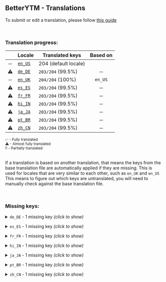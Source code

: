 <!--
    !!!!!!!!!!!!!!!!!!!!!!!!!!!!!!!!!!!!!!!!!!!!!!!!!!!!!!
    !!             THIS IS A GENERATED FILE             !!
    !!    all changes will be overwritten next build    !!
    !! only edit in `src/tools/tr-progress-template.md` !!
    !!!!!!!!!!!!!!!!!!!!!!!!!!!!!!!!!!!!!!!!!!!!!!!!!!!!!!
-->







## BetterYTM - Translations
To submit or edit a translation, please follow [this guide](../../contributing.md#submitting-translations)

<br>

### Translation progress:
| &nbsp; | Locale | Translated keys | Based on |
| :----: | ------ | --------------- | :------: |
| ─ | [`en_US`](./en_US.json) | 204 (default locale) |  |
| ⚠ | [`de_DE`](./de_DE.json) | `203/204` (99.5%) | ─ |
| ─ | [`en_UK`](./en_UK.json) | `204/204` (100%) | `en_US` |
| ⚠ | [`es_ES`](./es_ES.json) | `203/204` (99.5%) | ─ |
| ⚠ | [`fr_FR`](./fr_FR.json) | `203/204` (99.5%) | ─ |
| ⚠ | [`hi_IN`](./hi_IN.json) | `203/204` (99.5%) | ─ |
| ⚠ | [`ja_JA`](./ja_JA.json) | `203/204` (99.5%) | ─ |
| ⚠ | [`pt_BR`](./pt_BR.json) | `203/204` (99.5%) | ─ |
| ⚠ | [`zh_CN`](./zh_CN.json) | `203/204` (99.5%) | ─ |

<sub>
✅ - Fully translated
</sub><br>
<sub>
⚠ - Almost fully translated
</sub><br>
<sub>
‼️ - Partially translated
</sub><br>

<br>

If a translation is based on another translation, that means the keys from the base translation file are automatically applied if they are missing. This is used for locales that are very similar to each other, such as `en_UK` and `en_US`  
This means to figure out which keys are untranslated, you will need to manually check against the base translation file.

<br>

### Missing keys:

<details><summary><code>de_DE</code> - 1 missing key <i>(click to show)</i></summary><br>

| Key | English text |
| --- | ------------ |
| `feature_requires_reload` | `Changing this feature requires a page reload` |

<br></details>

<details><summary><code>es_ES</code> - 1 missing key <i>(click to show)</i></summary><br>

| Key | English text |
| --- | ------------ |
| `feature_requires_reload` | `Changing this feature requires a page reload` |

<br></details>

<details><summary><code>fr_FR</code> - 1 missing key <i>(click to show)</i></summary><br>

| Key | English text |
| --- | ------------ |
| `feature_requires_reload` | `Changing this feature requires a page reload` |

<br></details>

<details><summary><code>hi_IN</code> - 1 missing key <i>(click to show)</i></summary><br>

| Key | English text |
| --- | ------------ |
| `feature_requires_reload` | `Changing this feature requires a page reload` |

<br></details>

<details><summary><code>ja_JA</code> - 1 missing key <i>(click to show)</i></summary><br>

| Key | English text |
| --- | ------------ |
| `feature_requires_reload` | `Changing this feature requires a page reload` |

<br></details>

<details><summary><code>pt_BR</code> - 1 missing key <i>(click to show)</i></summary><br>

| Key | English text |
| --- | ------------ |
| `feature_requires_reload` | `Changing this feature requires a page reload` |

<br></details>

<details><summary><code>zh_CN</code> - 1 missing key <i>(click to show)</i></summary><br>

| Key | English text |
| --- | ------------ |
| `feature_requires_reload` | `Changing this feature requires a page reload` |

<br></details>

